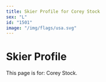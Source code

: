```yaml
---
title: Skier Profile for Corey Stock
sex: "L"
id: "1501"
image: "/img/flags/usa.svg" 
---
```


# Skier Profile

This page is for: Corey Stock.
    